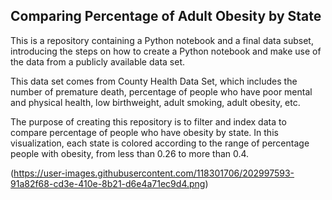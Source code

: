 ## Comparing Percentage of Adult Obesity by State

This is a repository containing a Python notebook and a final data subset, introducing the steps on how to create a Python notebook and make use of the data from a publicly available data set.

This data set comes from County Health Data Set, which includes the number of premature death, percentage of people who have poor mental and physical health, low birthweight, adult smoking, adult obesity, etc.

The purpose of creating this repository is to filter and index data to compare percentage of people who have obesity by state. In this visualization, each state is colored according to the range of percentage people with obesity, from less than 0.26 to more than 0.4.

(https://user-images.githubusercontent.com/118301706/202997593-91a82f68-cd3e-410e-8b21-d6e4a71ec9d4.png)
